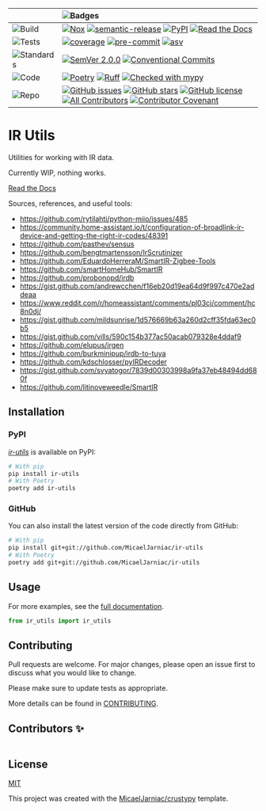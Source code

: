 <div align="center">

  | | ![Badges][label-badges] |
  |:-|:-|
  | ![Build][label-build] | [![Nox][badge-actions]][actions] [![semantic-release][badge-semantic-release]][semantic-release] [![PyPI][badge-pypi]][pypi] [![Read the Docs][badge-docs]][docs] |
  | ![Tests][label-tests] | [![coverage][badge-coverage]][coverage] [![pre-commit][badge-pre-commit]][pre-commit] [![asv][badge-asv]][asv] |
  | ![Standards][label-standards] | [![SemVer 2.0.0][badge-semver]][semver] [![Conventional Commits][badge-conventional-commits]][conventional-commits] |
  | ![Code][label-code] | [![Poetry][badge-poetry]][poetry] [![Ruff][badge-ruff]][ruff] [![Checked with mypy][badge-mypy]][mypy] |
  | ![Repo][label-repo] | [![GitHub issues][badge-issues]][issues] [![GitHub stars][badge-stars]][stars] [![GitHub license][badge-license]][license] [![All Contributors][badge-all-contributors]][contributors] [![Contributor Covenant][badge-code-of-conduct]][code-of-conduct] |
</div>

<!-- Badges -->

<!-- Labels -->
[label-badges]: https://img.shields.io/badge/%F0%9F%94%96-badges-purple?style=for-the-badge
[label-build]: https://img.shields.io/badge/%F0%9F%94%A7-build-darkblue?style=flat-square
[label-tests]: https://img.shields.io/badge/%F0%9F%A7%AA-tests-darkblue?style=flat-square
[label-standards]: https://img.shields.io/badge/%F0%9F%93%91-standards-darkblue?style=flat-square
[label-code]: https://img.shields.io/badge/%F0%9F%92%BB-code-darkblue?style=flat-square
[label-repo]: https://img.shields.io/badge/%F0%9F%93%81-repo-darkblue?style=flat-square

<!-- Build -->
[badge-actions]: https://img.shields.io/github/actions/workflow/status/MicaelJarniac/ir-utils/ci.yml?branch=main&style=flat-square
[actions]: https://github.com/MicaelJarniac/ir-utils/actions
[badge-semantic-release]: https://img.shields.io/badge/%20%20%F0%9F%93%A6%F0%9F%9A%80-semantic--release-e10079?style=flat-square
[semantic-release]: https://github.com/semantic-release/semantic-release
[badge-pypi]: https://img.shields.io/pypi/v/ir-utils?style=flat-square
[pypi]: https://pypi.org/project/ir-utils
[badge-docs]: https://img.shields.io/readthedocs/ir-utils?style=flat-square
[docs]: https://ir-utils.readthedocs.io

<!-- Tests -->
[badge-coverage]: https://img.shields.io/codecov/c/gh/MicaelJarniac/ir-utils?logo=codecov&style=flat-square
[coverage]: https://codecov.io/gh/MicaelJarniac/ir-utils
[badge-pre-commit]: https://img.shields.io/badge/pre--commit-enabled-brightgreen?style=flat-square&logo=pre-commit&logoColor=white
[pre-commit]: https://github.com/pre-commit/pre-commit
[badge-asv]: https://img.shields.io/badge/benchmarked%20by-asv-blue?style=flat-square
[asv]: https://github.com/airspeed-velocity/asv

<!-- Standards -->
[badge-semver]: https://img.shields.io/badge/SemVer-2.0.0-blue?style=flat-square&logo=semver
[semver]: https://semver.org/spec/v2.0.0.html
[badge-conventional-commits]: https://img.shields.io/badge/Conventional%20Commits-1.0.0-yellow?style=flat-square
[conventional-commits]: https://conventionalcommits.org

<!-- Code -->
[badge-poetry]: https://img.shields.io/endpoint?url=https://python-poetry.org/badge/v0.json&style=flat-square
[poetry]: https://python-poetry.org
[badge-ruff]: https://img.shields.io/endpoint?url=https://raw.githubusercontent.com/astral-sh/ruff/main/assets/badge/v2.json&style=flat-square
[ruff]: https://github.com/astral-sh/ruff
[badge-mypy]: https://img.shields.io/badge/mypy-checked-2A6DB2?style=flat-square
[mypy]: http://mypy-lang.org

<!-- Repo -->
[badge-issues]: https://img.shields.io/github/issues/MicaelJarniac/ir-utils?style=flat-square
[issues]: https://github.com/MicaelJarniac/ir-utils/issues
[badge-stars]: https://img.shields.io/github/stars/MicaelJarniac/ir-utils?style=flat-square
[stars]: https://github.com/MicaelJarniac/ir-utils/stargazers
[badge-license]: https://img.shields.io/github/license/MicaelJarniac/ir-utils?style=flat-square
[license]: https://github.com/MicaelJarniac/ir-utils/blob/main/LICENSE
<!-- ALL-CONTRIBUTORS-BADGE:START - Do not remove or modify this section -->
[badge-all-contributors]: https://img.shields.io/badge/all_contributors-0-orange.svg?style=flat-square
<!-- ALL-CONTRIBUTORS-BADGE:END -->
[contributors]: #Contributors-✨
[badge-code-of-conduct]: https://img.shields.io/badge/Contributor%20Covenant-2.1-4baaaa?style=flat-square
[code-of-conduct]: CODE_OF_CONDUCT.md
<!---->

# IR Utils
Utilities for working with IR data.

Currently WIP, nothing works.

[Read the Docs][docs]

Sources, references, and useful tools:
- https://github.com/rytilahti/python-miio/issues/485
- https://community.home-assistant.io/t/configuration-of-broadlink-ir-device-and-getting-the-right-ir-codes/48391
- https://github.com/pasthev/sensus
- https://github.com/bengtmartensson/IrScrutinizer
- https://github.com/EduardoHerreraM/SmartIR-Zigbee-Tools
- https://github.com/smartHomeHub/SmartIR
- https://github.com/probonopd/irdb
- https://gist.github.com/andrewcchen/f16eb20d19ea64d9f997c470e2addeaa
- https://www.reddit.com/r/homeassistant/comments/pl03cj/comment/hc8n0dj/
- https://gist.github.com/mildsunrise/1d576669b63a260d2cff35fda63ec0b5
- https://gist.github.com/vills/590c154b377ac50acab079328e4ddaf9
- https://github.com/elupus/irgen
- https://github.com/burkminipup/irdb-to-tuya
- https://github.com/kdschlosser/pyIRDecoder
- https://gist.github.com/svyatogor/7839d00303998a9fa37eb48494dd680f
- https://github.com/litinoveweedle/SmartIR

## Installation

### PyPI
[*ir-utils*][pypi] is available on PyPI:

```bash
# With pip
pip install ir-utils
# With Poetry
poetry add ir-utils
```

### GitHub
You can also install the latest version of the code directly from GitHub:
```bash
# With pip
pip install git+git://github.com/MicaelJarniac/ir-utils
# With Poetry
poetry add git+git://github.com/MicaelJarniac/ir-utils
```

## Usage
For more examples, see the [full documentation][docs].

```python
from ir_utils import ir_utils
```

## Contributing
Pull requests are welcome. For major changes, please open an issue first to discuss what you would like to change.

Please make sure to update tests as appropriate.

More details can be found in [CONTRIBUTING](CONTRIBUTING.md).

## Contributors ✨
<!-- ALL-CONTRIBUTORS-LIST:START - Do not remove or modify this section -->
<!-- prettier-ignore-start -->
<!-- markdownlint-disable -->
<table>
</table>

<!-- markdownlint-restore -->
<!-- prettier-ignore-end -->

<!-- ALL-CONTRIBUTORS-LIST:END -->

## License
[MIT](../LICENSE)

This project was created with the [MicaelJarniac/crustypy](https://github.com/MicaelJarniac/crustypy) template.
